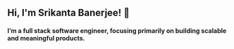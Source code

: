 ## Hi, I'm Srikanta Banerjee! 👋


#### I’m a full stack software engineer, focusing primarily on building scalable and meaningful products. <br/>


